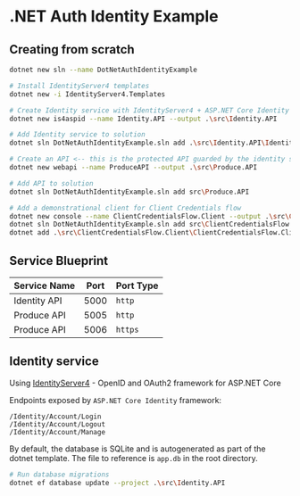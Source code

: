 # .NET Auth Identity Example

## Creating from scratch

```bash
dotnet new sln --name DotNetAuthIdentityExample

# Install IdentityServer4 templates
dotnet new -i IdentityServer4.Templates

# Create Identity service with IdentityServer4 + ASP.NET Core Identity frameworks
dotnet new is4aspid --name Identity.API --output .\src\Identity.API

# Add Identity service to solution
dotnet sln DotNetAuthIdentityExample.sln add .\src\Identity.API\Identity.API.csproj

# Create an API <-- this is the protected API guarded by the identity service
dotnet new webapi --name ProduceAPI --output .\src\Produce.API

# Add API to solution
dotnet sln DotNetAuthIdentityExample.sln add src\Produce.API

# Add a demonstrational client for Client Credentials flow
dotnet new console --name ClientCredentialsFlow.Client --output .\src\ClientCredentialsFlow.Client
dotnet sln DotNetAuthIdentityExample.sln add src\ClientCredentialsFlow.Client
dotnet add .\src\ClientCredentialsFlow.Client\ClientCredentialsFlow.Client.csproj package IdentityModel

```

## Service Blueprint

| Service Name | Port | Port Type |
| -------- | -------- | -------- |
| Identity API | 5000     | `http`     |
| Produce API | 5005     | `http`     |
| Produce API | 5006     | `https`     |

## Identity service

Using [IdentityServer4](http://docs.identityserver.io/en/latest/index.html) - OpenID and OAuth2 framework for ASP.NET Core

Endpoints exposed by `ASP.NET Core Identity` framework:

```
/Identity/Account/Login
/Identity/Account/Logout
/Identity/Account/Manage
```

By default, the database is SQLite and is autogenerated as part of the dotnet template. The file
to reference is `app.db` in the root directory.

```bash
# Run database migrations
dotnet ef database update --project .\src\Identity.API
```